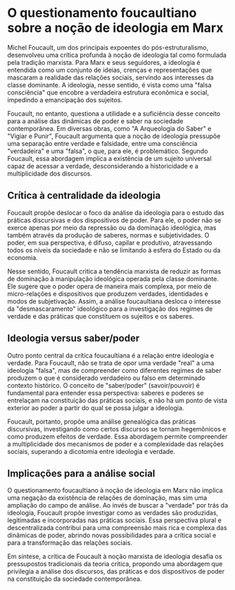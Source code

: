 # O questionamento foucaultiano sobre a noção de ideologia em Marx

Michel Foucault, um dos principais expoentes do pós-estruturalismo, desenvolveu uma crítica profunda à noção de ideologia tal como formulada pela tradição marxista. Para Marx e seus seguidores, a ideologia é entendida como um conjunto de ideias, crenças e representações que mascaram a realidade das relações sociais, servindo aos interesses da classe dominante. A ideologia, nesse sentido, é vista como uma "falsa consciência" que encobre a verdadeira estrutura econômica e social, impedindo a emancipação dos sujeitos.

Foucault, no entanto, questiona a utilidade e a suficiência desse conceito para a análise das dinâmicas de poder e saber na sociedade contemporânea. Em diversas obras, como "A Arqueologia do Saber" e "Vigiar e Punir", Foucault argumenta que a noção de ideologia pressupõe uma separação entre verdade e falsidade, entre uma consciência "verdadeira" e uma "falsa", o que, para ele, é problemático. Segundo Foucault, essa abordagem implica a existência de um sujeito universal capaz de acessar a verdade, desconsiderando a historicidade e a multiplicidade dos discursos.

## Crítica à centralidade da ideologia

Foucault propõe deslocar o foco da análise da ideologia para o estudo das práticas discursivas e dos dispositivos de poder. Para ele, o poder não se exerce apenas por meio da repressão ou da dominação ideológica, mas também através da produção de saberes, normas e subjetividades. O poder, em sua perspectiva, é difuso, capilar e produtivo, atravessando todos os níveis da sociedade e não se limitando à esfera do Estado ou da economia.

Nesse sentido, Foucault critica a tendência marxista de reduzir as formas de dominação à manipulação ideológica operada pela classe dominante. Ele sugere que o poder opera de maneira mais complexa, por meio de micro-relações e dispositivos que produzem verdades, identidades e modos de subjetivação. Assim, a análise foucaultiana desloca o interesse da "desmascaramento" ideológico para a investigação dos regimes de verdade e das práticas que constituem os sujeitos e os saberes.

## Ideologia versus saber/poder

Outro ponto central da crítica foucaultiana é a relação entre ideologia e verdade. Para Foucault, não se trata de opor uma verdade "real" a uma ideologia "falsa", mas de compreender como diferentes regimes de saber produzem o que é considerado verdadeiro ou falso em determinado contexto histórico. O conceito de "saber/poder" (savoir/pouvoir) é fundamental para entender essa perspectiva: saberes e poderes se entrelaçam na constituição das práticas sociais, e não há um ponto de vista exterior ao poder a partir do qual se possa julgar a ideologia.

Foucault, portanto, propõe uma análise genealógica das práticas discursivas, investigando como certos discursos se tornam hegemônicos e como produzem efeitos de verdade. Essa abordagem permite compreender a multiplicidade dos mecanismos de poder e a complexidade das relações sociais, superando a dicotomia entre ideologia e verdade.

## Implicações para a análise social

O questionamento foucaultiano à noção de ideologia em Marx não implica uma negação da existência de relações de dominação, mas sim uma ampliação do campo de análise. Ao invés de buscar a "verdade" por trás da ideologia, Foucault propõe investigar como as verdades são produzidas, legitimadas e incorporadas nas práticas sociais. Essa perspectiva plural e descentralizada contribui para uma compreensão mais rica e complexa das dinâmicas de poder, abrindo novas possibilidades para a crítica social e para a transformação das relações sociais.

Em síntese, a crítica de Foucault à noção marxista de ideologia desafia os pressupostos tradicionais da teoria crítica, propondo uma abordagem que privilegia a análise dos discursos, das práticas e dos dispositivos de poder na constituição da sociedade contemporânea.